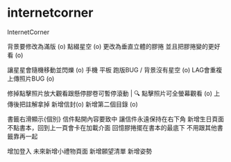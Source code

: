# internetcorner
InternetCorner


背景要修改為滿版 (o)
點綴星空 (o)
更改為垂直立體的膠捲 並且把膠捲變的更好看 (o)

讓星星會隨機移動並閃爍 (o)
手機 平板 跑版BUG / 背景沒有星空 (o)
LAG會重複上傳照片BUG (o)


修掉點擊照片放大觀看跟懸停膠卷可暫停滾動 | 🔍 點擊照片可全螢幕觀看 (o)
上傳後把註解拿掉 
新增信封(o)
新增第二個目錄 (o)


書籤右滑顯示{個別}
信件點開內容要致中
讓信件永遠保持在右下角
新增生日頁面
不點書本，回到上一頁會卡在加載介面
回憶膠捲擺在書本的最底下 不用跟其他書籤靠再一起


增加登入
未來新增小禮物頁面
新增願望清單
新增姿勢
